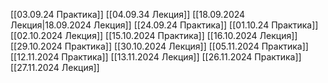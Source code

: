 [[03.09.24 Практика]]
[[04.09.34 Лекция]]
[[18.09.2024 Лекция|18.09.2024 Лекция]]
[[24.09.24 Практика]]
[[01.10.24 Практика]]
[[02.10.2024 Лекция]]
[[15.10.2024 Практика]]
[[16.10.2024 Лекция]]
[[29.10.2024 Практика]]
[[30.10.2024 Лекция]]
 [[05.11.2024 Практика]]
 [[12.11.2024 Практика]]
 [[13.11.2024 Лекция]]
 [[26.11.2024 Практика]]
 [[27.11.2024 Лекция]]
 